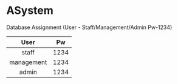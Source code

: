 # ASystem
Database Assignment (User - Staff/Management/Admin Pw-1234)

| User | Pw    |
| :---:   | :---: |
| staff | 1234   |
| management | 1234   |
| admin | 1234   |
